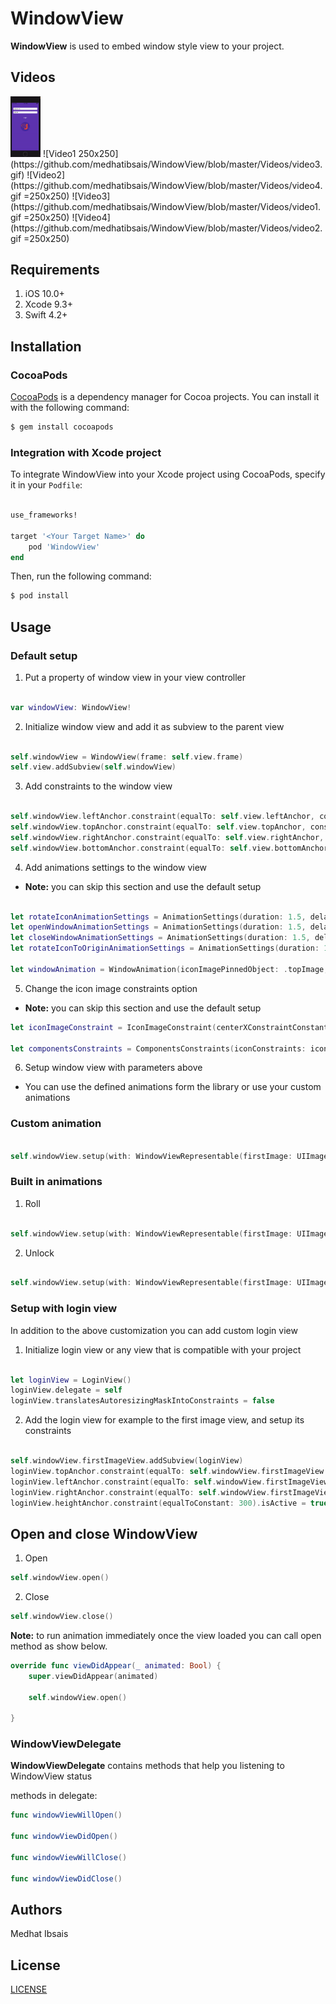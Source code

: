 # WindowView

**WindowView** is used to embed window style view to your project.

## Videos
<img src="https://github.com/medhatibsais/WindowView/blob/master/Videos/video3.gif" width="48">
![Video1 250x250](https://github.com/medhatibsais/WindowView/blob/master/Videos/video3.gif)
![Video2](https://github.com/medhatibsais/WindowView/blob/master/Videos/video4.gif =250x250)
![Video3](https://github.com/medhatibsais/WindowView/blob/master/Videos/video1.gif =250x250)
![Video4](https://github.com/medhatibsais/WindowView/blob/master/Videos/video2.gif =250x250)

## Requirements
1. iOS 10.0+
2. Xcode 9.3+
3. Swift 4.2+

## Installation

### CocoaPods

[CocoaPods](https://cocoapods.org) is a dependency manager for Cocoa projects. You can install it with the following command:

```bash
$ gem install cocoapods
```


### Integration with Xcode project

To integrate WindowView into your Xcode project using CocoaPods, specify it in your `Podfile`:

```ruby

use_frameworks!

target '<Your Target Name>' do
    pod 'WindowView'
end
```

Then, run the following command:

```bash
$ pod install
```

## Usage

### Default setup

1. Put a property of window view in your view controller
```swift

var windowView: WindowView!
```

2. Initialize window view and add it as subview to the parent view
```swift

self.windowView = WindowView(frame: self.view.frame)
self.view.addSubview(self.windowView)
```

3. Add constraints to the window view
```swift

self.windowView.leftAnchor.constraint(equalTo: self.view.leftAnchor, constant: 0).isActive = true
self.windowView.topAnchor.constraint(equalTo: self.view.topAnchor, constant: 0).isActive = true
self.windowView.rightAnchor.constraint(equalTo: self.view.rightAnchor, constant: 0).isActive = true
self.windowView.bottomAnchor.constraint(equalTo: self.view.bottomAnchor, constant: 0).isActive = true
```

4. Add animations settings to the window view 
- **Note:** you can skip this section and use the default setup

```swift

let rotateIconAnimationSettings = AnimationSettings(duration: 1.5, delay: 0.5)
let openWindowAnimationSettings = AnimationSettings(duration: 1.5, delay: rotateIconAnimationSettings.fullDuration)
let closeWindowAnimationSettings = AnimationSettings(duration: 1.5, delay: 0)
let rotateIconToOriginAnimationSettings = AnimationSettings(duration: 1.5, delay: closeWindowAnimationSettings.fullDuration)

let windowAnimation = WindowAnimation(iconImagePinnedObject: .topImage, iconRotationAngle: 190, rotateIconAnimationSettings: rotateIconAnimationSettings, rotateIconToOriginAnimationSettings: rotateIconToOriginAnimationSettings, openWindowAnimationSettings: openWindowAnimationSettings, closeWindowAnimationSettings: closeWindowAnimationSettings)
```
5. Change the icon image constraints option 
- **Note:** you can skip this section and use the default setup

```swift 
let iconImageConstraint = IconImageConstraint(centerXConstraintConstant: 0, centerYConstraintConstant: 0, height: 128, width: 128)

let componentsConstraints = ComponentsConstraints(iconConstraints: iconImageConstraint)
```

6. Setup window view with parameters above
- You can use the defined animations form the library or use your custom animations

### Custom animation
```swift

self.windowView.setup(with: WindowViewRepresentable(firstImage: UIImage(named: "backgroundImage")!, secondImage: UIImage(named: "backgroundImage")!, iconImage: UIImage(named: "JustChatLogo")!, componentsConstraints: componentsConstraints, animation: Animations.custom(windowAnimation: windowAnimation)))
```
### Built in animations

1. Roll

```swift 

self.windowView.setup(with: WindowViewRepresentable(firstImage: UIImage(named: "backgroundImage")!, secondImage: UIImage(named: "backgroundImage")!, iconImage: UIImage(named: "JustChatLogo")!, componentsConstraints: componentsConstraints, animation: Animations.roll(iconImagePinnedObject: .topImage)))

```
2. Unlock

```swift 

self.windowView.setup(with: WindowViewRepresentable(firstImage: UIImage(named: "backgroundImage")!, secondImage: UIImage(named: "backgroundImage")!, iconImage: UIImage(named: "JustChatLogo")!, componentsConstraints: componentsConstraints, animation: Animations.unlock(iconImagePinnedObject: .topImage, iconRotationAngle: 190)))

```

### Setup with login view
In addition to the above customization you can add custom login view

1. Initialize login view or any view that is compatible with your project
```swift 

let loginView = LoginView()
loginView.delegate = self
loginView.translatesAutoresizingMaskIntoConstraints = false
```

2. Add the login view for example to the first image view, and setup its constraints

```swift 

self.windowView.firstImageView.addSubview(loginView)
loginView.topAnchor.constraint(equalTo: self.windowView.firstImageView.topAnchor, constant: 50).isActive = true
loginView.leftAnchor.constraint(equalTo: self.windowView.firstImageView.leftAnchor).isActive = true
loginView.rightAnchor.constraint(equalTo: self.windowView.firstImageView.rightAnchor).isActive = true
loginView.heightAnchor.constraint(equalToConstant: 300).isActive = true
```

## Open and close **WindowView**

1. Open
```swift 
self.windowView.open()
```
2. Close
```swift 
self.windowView.close()
```

**Note:** to run animation immediately once the view loaded you can call open method as show below.
```swift 
override func viewDidAppear(_ animated: Bool) {
    super.viewDidAppear(animated)
    
    self.windowView.open()
    
}
```

### WindowViewDelegate
**WindowViewDelegate** contains methods that help you listening to WindowView status

methods in delegate:

```swift
func windowViewWillOpen()

func windowViewDidOpen()

func windowViewWillClose()

func windowViewDidClose()
```

## Authors

Medhat Ibsais

## License
[LICENSE](https://github.com/medhatibsais/WindowView/blob/master/LICENSE)
